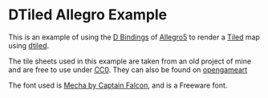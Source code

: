DTiled Allegro Example
===

This is an example of using the
[D Bindings](https://github.com/SiegeLord/DAllegro5) of
[Allegro5](http://sourceforge.net/p/alleg/allegro/ci/5.1/tree/) to render a
[Tiled](mapeditor.org) map using [dtiled](https://github.com/rcorre/dtiled).

The tile sheets used in this example are taken from an old project of mine and
are free to use under [CC0](http://creativecommons.org/publicdomain/zero/1.0/).
They can also be found on
[opengameart](http://opengameart.org/content/rpg-itemterraincharacter-sprites-ice-insignia)

The font used is [Mecha by Captain Falcon](http://www.fontspace.com/captain-falcon/mecha), and is
a Freeware font.
